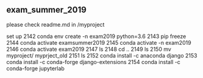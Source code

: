 ## exam_summer_2019

please check readme.md in /myproject

set up
 2142  conda env create -n exam2019 python=3.6
 2143  pip freeze
 2144  conda activate examsummer2019
 2145  conda activate -n exam2019
 2146  conda activate exam2019
 2147  ls
 2148  cd ..
 2149  ls
 2150  mv myproject/ myprject_old
 2151  ls
 2152  conda install -c anaconda django
 2153  conda install -c conda-forge django-extensions
 2154  conda install -c conda-forge jupyterlab
